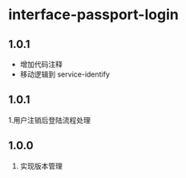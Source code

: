 # interface-passport-login


## 1.0.1
- 增加代码注释
- 移动逻辑到 service-identify

## 1.0.1
1.用户注销后登陆流程处理

## 1.0.0
1. 实现版本管理


